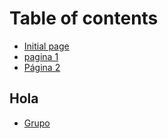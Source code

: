 # Table of contents

* [Initial page](README.md)
* [pagina 1](untitled-1.md)
* [Página 2](untitled.md)

## Hola

* [Grupo](hola/untitled.md)

